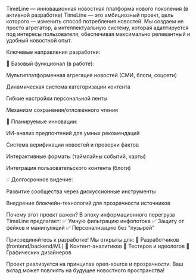 TimeLine — инновационная новостная платформа нового поколения (в активной разработке)
TimeLine — это амбициозный проект, цель которого — изменить способ потребления новостей. Мы создаем не просто агрегатор, а интеллектуальную систему, которая адаптируется под интересы пользователя, обеспечивая максимально релевантный и удобный новостной опыт.

Ключевые направления разработки:

📌 Базовый функционал (в работе):

Мультиплатформенная агрегация новостей (СМИ, блоги, соцсети)

Динамическая система категоризации контента

Гибкие настройки персональной ленты

Механизм сохранения/отложенного чтения

🚀 Планируемые инновации:

ИИ-анализ предпочтений для умных рекомендаций

Система верификации новостей и проверки фактов

Интерактивные форматы (таймлайны событий, карты)

Интеграция пользовательского контента (блоги)

💡 Долгосрочное видение:

Развитие сообщества через дискуссионные инструменты

Внедрение блокчейн-технологий для прозрачности источников

Почему этот проект важен?
В эпоху информационного перегруза TimeLine предлагает:
✅ Умную фильтрацию инфопотока
✅ Защиту от фейков и манипуляций
✅ Персонализацию без "пузырей"

Присоединяйтесь к разработке!
Мы открыты для:
🔹 Разработчиков (frontend/backend/ML)
🔹 Контент-аналитиков
🔹 Тестеров и идеологов
🔹 Графических дизайнеров

Проект реализуется на принципах open-source и прозрачности. Ваш вклад может повлиять на будущее новостного пространства!
